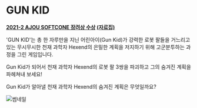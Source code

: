 # GUN KID
**[2021-2 AJOU SOFTCONE 장려상 수상](https://softcon.ajou.ac.kr/works/works_list_award.asp?wTerm=2021-2 "수상 내역 바로가기") [(자료집)](https://drive.google.com/file/d/1XM2Jet3I6d6fyXQYBhm6J5c0fMEEqmWZ/view "자료집 바로가기")**

'GUN KID'는 총 한 자루만을 지닌 어린아이(Gun Kid)가 강력한 로봇 팔들을 거느리고 있는 무시무시한 천재 과학자 Hexend의 은밀한 계획을 저지하기 위해 고군분투하는 과정을 그린 게임입니다.

Gun Kid가 되어서 천재 과학자 Hexend의 로봇 팔 3쌍을 파괴하고 그의 숨겨진 계획을 파헤쳐내 보세요!

Gun Kid가 알아낼 천재 과학자 Hexend의 숨겨진 계획은 무엇일까요?

![썸네일](./thumbnail.gif)


